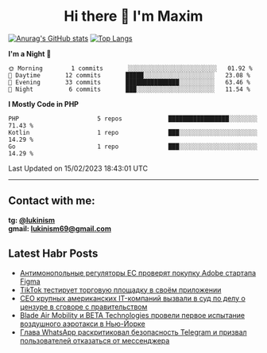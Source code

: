 ## <h1 align="center">Hi there 👋 I'm Maxim</h1>

[![Anurag's GitHub stats](https://github-readme-stats.vercel.app/api?username=lukinism)](https://github.com/anuraghazra/github-readme-stats) [![Top Langs](https://github-readme-stats.vercel.app/api/top-langs/?username=lukinism)](https://github.com/anuraghazra/github-readme-stats)

<!--START_SECTION:waka-->
**I'm a Night 🦉** 

```text
🌞 Morning        1 commits       ░░░░░░░░░░░░░░░░░░░░░░░░░   01.92 % 
🌆 Daytime       12 commits       █████░░░░░░░░░░░░░░░░░░░░   23.08 % 
🌃 Evening       33 commits       ███████████████░░░░░░░░░░   63.46 % 
🌙 Night          6 commits       ███░░░░░░░░░░░░░░░░░░░░░░   11.54 % 

```


**I Mostly Code in PHP** 

```text
PHP                      5 repos             █████████████████░░░░░░░░   71.43 % 
Kotlin                   1 repo              ███░░░░░░░░░░░░░░░░░░░░░░   14.29 % 
Go                       1 repo              ███░░░░░░░░░░░░░░░░░░░░░░   14.29 % 

```



 Last Updated on 15/02/2023 18:43:01 UTC
<!--END_SECTION:waka-->
___
## Contact with me:
**tg: [@lukinism](https://t.me/lukinism)  
gmail: lukinism69@gmail.com**

## Latest Habr Posts
<!-- BLOG-POST-LIST:START -->
- [Антимонопольные регуляторы EC проверят покупку Adobe стартапа Figma](https://habr.com/ru/post/717246/)
- [TikTok тестирует торговую площадку в своём приложении](https://habr.com/ru/post/717240/)
- [CEO крупных американских IT-компаний вызвали в суд по делу о цензуре в сговоре с правительством](https://habr.com/ru/post/717238/)
- [Blade Air Mobility и BETA Technologies провели первое испытание воздушного аэротакси в Нью-Йорке](https://habr.com/ru/post/717144/)
- [Глава WhatsApp раскритиковал безопасность Telegram и призвал пользователей отказаться от мессенджера](https://habr.com/ru/post/717116/)
<!-- BLOG-POST-LIST:END -->
